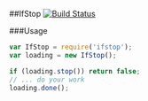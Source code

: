##IfStop [![Build Status](https://travis-ci.org/ericdum/ifstop.svg?branch=master)](https://travis-ci.org/ericdum/ifstop)

###Usage

```javascript
var IfStop = require('ifstop');
var loading = new IfStop();

if (loading.stop()) return false;
// ... do your work
loading.done();

```
